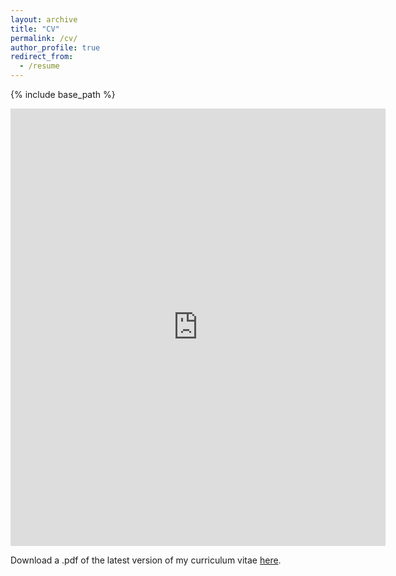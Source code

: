 ```yaml
---
layout: archive
title: "CV"
permalink: /cv/
author_profile: true
redirect_from:
  - /resume
---
```


{% include base_path %}

<embed src="http://andykimj.github.io/files/CV.pdf" width="600" height="700" type='application/pdf'> 


Download a .pdf of the latest version of my curriculum vitae [here](http://andykimj.github.io/files/CV.pdf).

